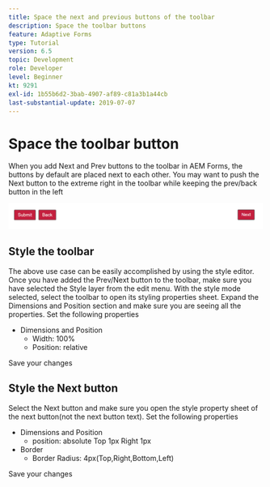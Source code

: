 ```yaml
---
title: Space the next and previous buttons of the toolbar
description: Space the toolbar buttons
feature: Adaptive Forms
type: Tutorial
version: 6.5
topic: Development
role: Developer
level: Beginner
kt: 9291
exl-id: 1b55b6d2-3bab-4907-af89-c81a3b1a44cb
last-substantial-update: 2019-07-07
---
```

# Space the toolbar button

When you add Next and Prev buttons to the toolbar in AEM Forms, the buttons by default are placed next to each other. You may want to push the Next button to the extreme right in the toolbar while keeping the prev/back button in the left

![toolbar-spacing](assets/toolbar-spacing.png)


## Style the toolbar

The above use case can be easily accomplished by using the style editor. Once you have added the Prev/Next button to the toolbar, make sure you have selected the Style layer from the edit menu. With the style mode selected, select the toolbar to open its styling properties sheet. Expand the Dimensions and Position section and make sure you are seeing all the properties. Set the following properties
* Dimensions and Position
    * Width: 100%
    * Position: relative

Save your changes

## Style the Next button

Select the Next button and make sure you open the style property sheet of the next button(not the next button text). Set the following properties
* Dimensions and Position
    * position: absolute Top 1px Right 1px
* Border
    * Border Radius: 4px(Top,Right,Bottom,Left)

Save your changes
